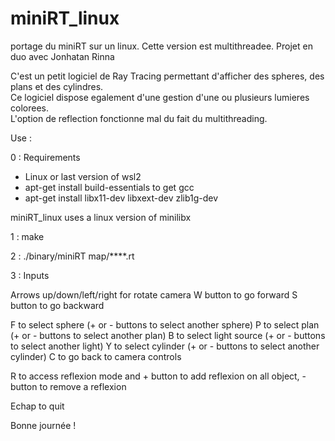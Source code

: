 # miniRT_linux

portage du miniRT sur un linux. Cette version est multithreadee. Projet en duo avec Jonhatan Rinna

C'est un petit logiciel de Ray Tracing permettant d'afficher des spheres, des plans et des cylindres.  
Ce logiciel dispose egalement d'une gestion d'une ou plusieurs lumieres colorees.  
L'option de reflection fonctionne mal du fait du multithreading.  

Use :

0 : Requirements

  - Linux or last version of wsl2
  - apt-get install build-essentials to get gcc
  - apt-get install libx11-dev libxext-dev zlib1g-dev

miniRT_linux uses a linux version of minilibx

1 : make

2 : ./binary/miniRT map/****.rt

3 : Inputs

Arrows up/down/left/right for rotate camera
W button to go forward
S button to go backward

F to select sphere (+ or - buttons to select another sphere)
P to select plan (+ or - buttons to select another plan)
B to select light source (+ or - buttons to select another light)
Y to select cylinder (+ or - buttons to select another cylinder)
C to go back to camera controls

R to access reflexion mode and + button to add reflexion on all object, - button to remove a reflexion

Echap to quit


Bonne journée !
